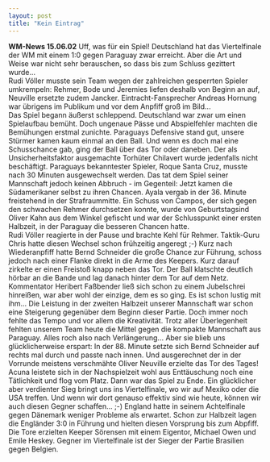 ```yaml
---
layout: post
title: "Kein Eintrag"
---
```


**WM-News 15.06.02** Uff, was für ein Spiel! Deutschland hat das Viertelfinale der WM mit einem 1:0 gegen Paraguay zwar erreicht. Aber die Art und Weise war nicht sehr berauschen, so dass bis zum Schluss gezittert wurde...  
Rudi Völler musste sein Team wegen der zahlreichen gesperrten Spieler umkrempeln: Rehmer, Bode und Jeremies liefen deshalb von Beginn an auf, Neuville ersetzte zudem Jancker. Eintracht-Fansprecher Andreas Hornung war übrigens im Publikum und vor dem Anpfiff groß im Bild...  
Das Spiel begann äußerst schleppend. Deutschland war zwar um einen Spielaufbau bemüht. Doch ungenaue Pässe und Abspielfehler machten die Bemühungen erstmal zunichte. Paraguays Defensive stand gut, unsere Stürmer kamen kaum einmal an den Ball. Und wenn es doch mal eine Schusschance gab, ging der Ball über das Tor oder daneben. Der als Unsicherheitsfaktor ausgemachte Torhüter Chilavert wurde jedenfalls nicht beschäftigt. Paraguays bekanntester Spieler, Roque Santa Cruz, musste nach 30 Minuten ausgewechselt werden. Das tat dem Spiel seiner Mannschaft jedoch keinen Abbruch - im Gegenteil: Jetzt kamen die Südamerikaner selbst zu ihren Chancen. Ayala vergab in der 36. Minute freistehend in der Strafraummitte. Ein Schuss von Campos, der sich gegen den schwachen Rehmer durchsetzen konnte, wurde von Geburtstagsind Oliver Kahn aus dem Winkel gefischt und war der Schlusspunkt einer ersten Halbzeit, in der Paraguay die besseren Chancen hatte.  
Rudi Völler reagierte in der Pause und brachte Kehl für Rehmer. Taktik-Guru Chris hatte diesen Wechsel schon frühzeitig angeregt ;-) Kurz nach Wiederanpfiff hatte Bernd Schneider die große Chance zur Führung, schoss jedoch nach einer Flanke direkt in die Arme des Keepers. Kurz darauf zirkelte er einen Freistoß knapp neben das Tor. Der Ball klatschte deutlich hörbar an die Bande und lag danach hinter dem Tor auf dem Netz. Kommentator Heribert Faßbender ließ sich schon zu einem Jubelschrei hinreißen, war aber wohl der einzige, dem es so ging. Es ist schon lustig mit ihm... Die Leistung in der zweiten Halbzeit unserer Mannschaft war schon eine Steigerung gegenüber dem Beginn dieser Partie. Doch immer noch fehlte das Tempo und vor allem die Kreativität. Trotz aller Überlegenheit fehlten unserem Team heute die Mittel gegen die kompakte Mannschaft aus Paraguay. Alles roch also nach Verlängerung... Aber sie blieb uns glücklicherweise erspart: In der 88. Minute setzte sich Bernd Schneider auf rechts mal durch und passte nach innen. Und ausgerechnet der in der Vorrunde meistens verschmähte Oliver Neuville erzielte das Tor des Tages! Acuna leistete sich in der Nachspielzeit wohl aus Enttäuschung noch eine Tätlichkeit und flog vom Platz. Dann war das Spiel zu Ende. Ein glücklicher aber verdienter Sieg bringt uns ins Viertelfinale, wo wir auf Mexiko oder die USA treffen. Und wenn wir dort genauso effektiv sind wie heute, können wir auch diesen Gegner schaffen... ;-) England hatte in seinem Achtelfinale gegen Dänemark weniger Probleme als erwartet. Schon zur Halbzeit lagen die Engländer 3:0 in Führung und hielten diesen Vorsprung bis zum Abpfiff. Die Tore erzielten Keeper Sörensen mit einem Eigentor, Michael Owen und Emile Heskey. Gegner im Viertelfinale ist der Sieger der Partie Brasilien gegen Belgien.
